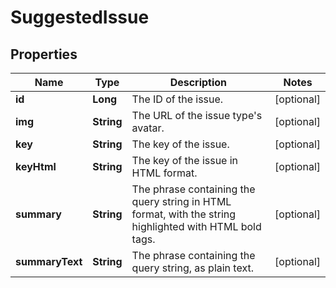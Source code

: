# SuggestedIssue

## Properties
Name | Type | Description | Notes
------------ | ------------- | ------------- | -------------
**id** | **Long** | The ID of the issue. |  [optional]
**img** | **String** | The URL of the issue type&#x27;s avatar. |  [optional]
**key** | **String** | The key of the issue. |  [optional]
**keyHtml** | **String** | The key of the issue in HTML format. |  [optional]
**summary** | **String** | The phrase containing the query string in HTML format, with the string highlighted with HTML bold tags. |  [optional]
**summaryText** | **String** | The phrase containing the query string, as plain text. |  [optional]
